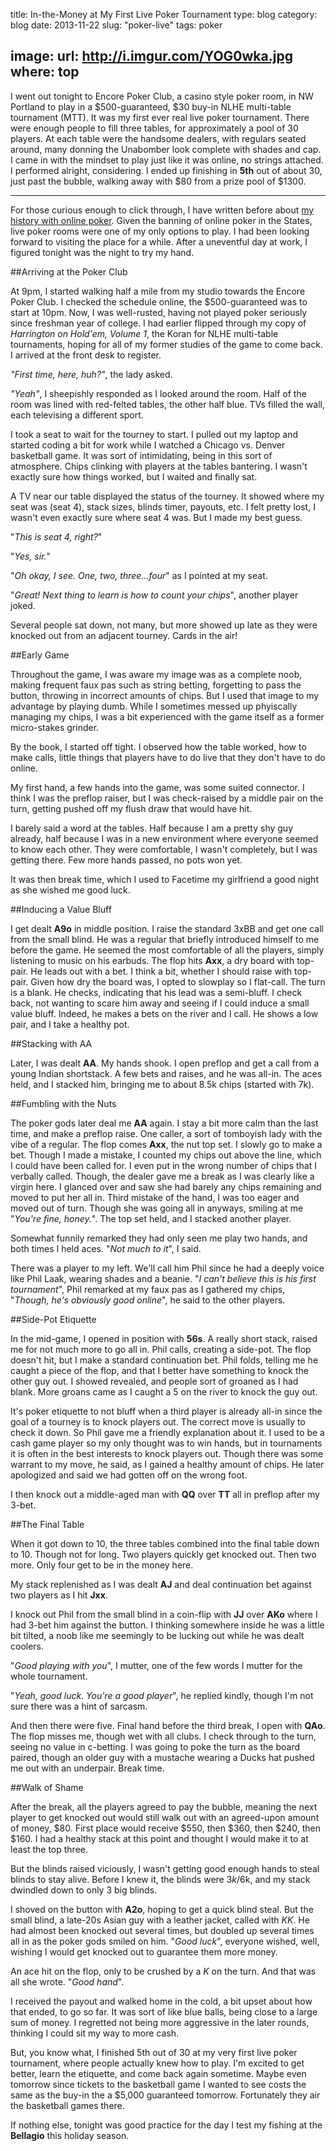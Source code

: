 title: In-the-Money at My First Live Poker Tournament
type: blog
category: blog
date: 2013-11-22
slug: "poker-live"
tags: poker

image:
    url: http://i.imgur.com/YOG0wka.jpg
    where: top
---

I went out tonight to Encore Poker Club, a casino style poker room, in NW
Portland to play in a $500-guaranteed, $30 buy-in NLHE multi-table tournament
(MTT). It was my first ever real live poker tournament. There were enough
people to fill three tables, for approximately a pool of 30 players. At each
table were the handsome dealers, with regulars seated around, many donning the
Unabomber look complete with shades and cap. I came in with the mindset to play
just like it was online, no strings attached. I performed alright, considering.
I ended up finishing in **5th** out of about 30, just past the bubble, walking
away with $80 from a prize pool of $1300.

---

For those curious enough to click through, I have written before about [my
history with online poker](/blog/poker). Given the banning of online poker in
the States, live poker rooms were one of my only options to play. I had been
looking forward to visiting the place for a while. After a uneventful day at
work, I figured tonight was the night to try my hand.

##Arriving at the Poker Club

At 9pm, I started walking half a mile from my studio towards the Encore Poker
Club. I checked the schedule online, the $500-guaranteed was to start at 10pm.
Now, I was well-rusted, having not played poker seriously since freshman year
of college. I had earlier flipped through my copy of *Harrington on Hold'em,
Volume 1*, the Koran for NLHE multi-table tournaments, hoping for all of my
former studies of the game to come back. I arrived at the front desk to
register.

*"First time, here, huh?"*, the lady asked.

*"Yeah"*, I sheepishly responded as I looked around the room. Half of the room
was lined with red-felted tables, the other half blue. TVs filled the wall,
each televising a different sport.

I took a seat to wait for the tourney to start. I pulled out my laptop and
started coding a bit for work while I watched a Chicago vs. Denver basketball
game. It was sort of intimidating, being in this sort of atmosphere. Chips
clinking with players at the tables bantering. I wasn't exactly sure how things
worked, but I waited and finally sat.

A TV near our table displayed the status of the tourney. It showed where my
seat was (seat 4), stack sizes, blinds timer, payouts, etc. I felt pretty lost,
I wasn't even exactly sure where seat 4 was. But I made my best guess.

"*This is seat 4, right?*"

"*Yes, sir.*"

"*Oh okay, I see. One, two, three...four*" as I pointed at my seat.

"*Great! Next thing to learn is how to count your chips*", another player joked.

Several people sat down, not many, but more showed up late as they were knocked out
from an adjacent tourney. Cards in the air!

##Early Game

Throughout the game, I was aware my image was as a complete noob, making
frequent faux pas such as string betting, forgetting to pass the button,
throwing in incorrect amounts of chips. But I used that image to my advantage
by playing dumb. While I sometimes messed up phyiscally managing my chips, I
was a bit experienced with the game itself as a former micro-stakes grinder.

By the book, I started off tight. I observed how the table worked, how to make
calls, little things that players have to do live that they don't have to do
online.

My first hand, a few hands into the game, was some suited connector. I think I
was the preflop raiser, but I was check-raised by a middle pair on the turn,
getting pushed off my flush draw that would have hit.

I barely said a word at the tables. Half because I am a pretty shy guy already,
half because I was in a new environment where everyone seemed to know each
other. They were comfortable, I wasn't completely, but I was getting there. Few
more hands passed, no pots won yet.

It was then break time, which I used to Facetime my girlfriend a good night as
she wished me good luck.

##Inducing a Value Bluff

I get dealt **A9o** in middle position. I raise the standard 3xBB and get one
call from the small blind. He was a regular that briefly introduced himself to
me before the game. He seemed the most comfortable of all the players, simply
listening to music on his earbuds. The flop hits **Axx**, a dry board with top-
pair. He leads out with a bet. I think a bit, whether I should raise with top-
pair. Given how dry the board was, I opted to slowplay so I flat-call. The turn
is a blank. He checks, indicating that his lead was a semi-bluff. I check back,
not wanting to scare him away and seeing if I could induce a small value bluff.
Indeed, he makes a bets on the river and I call. He shows a low pair, and I
take a healthy pot.

##Stacking with AA

Later, I was dealt **AA**. My hands shook. I open preflop and get a call from a
young Indian shortstack. A few bets and raises, and he was all-in. The aces
held, and I stacked him, bringing me to about 8.5k chips (started with 7k).

##Fumbling with the Nuts

The poker gods later deal me **AA** again. I stay a bit more calm than the last
time, and make a preflop raise. One caller, a sort of tomboyish lady with the
vibe of a regular. The flop comes **Axx**, the nut top set. I slowly go to make
a bet. Though I made a mistake, I counted my chips out above the line, which I
could have been called for. I even put in the wrong number of chips that I
verbally called. Though, the dealer gave me a break as I was clearly like a
virgin here. I glanced over and saw she had barely any chips remaining and
moved to put her all in. Third mistake of the hand, I was too eager and moved
out of turn. Though she was going all in anyways, smiling at me "*You're fine,
honey.*". The top set held, and I stacked another player.

Somewhat funnily remarked they had only seen me play two hands, and both times
I held aces. "*Not much to it*", I said.

There was a player to my left. We'll call him Phil since he had a deeply voice
like Phil Laak, wearing shades and a beanie. "*I can't believe this is his
first tournament*", Phil remarked at my faux pas as I gathered my chips,
"*Though, he's obviously good online*", he said to the other players.

##Side-Pot Etiquette

In the mid-game, I opened in position with **56s**. A really short stack,
raised me for not much more to go all in. Phil calls, creating a side-pot. The
flop doesn't hit, but I make a standard continuation bet. Phil folds, telling
me he caught a piece of the flop, and that I better have something to knock the
other guy out. I showed revealed, and people sort of groaned as I had blank.
More groans came as I caught a 5 on the river to knock the guy out.

It's poker etiquette to not bluff when a third player is already all-in since
the goal of a tourney is to knock players out. The correct move is usually to
check it down. So Phil gave me a friendly explanation about it. I used to be a
cash game player so my only thought was to win hands, but in tournaments it is
often in the best interests to knock players out. Though there was some warrant
to my move, he said, as I gained a healthy amount of chips. He later apologized
and said we had gotten off on the wrong foot.

I then knock out a middle-aged man with **QQ** over **TT** all in preflop after
my 3-bet.

##The Final Table

When it got down to 10, the three tables combined into the final table down to
10. Though not for long. Two players quickly get knocked out. Then two more.
Only four get to be in the money here.

My stack replenished as I was dealt **AJ** and deal continuation bet against
two players as I hit **Jxx**.

I knock out Phil from the small blind in a coin-flip with **JJ** over **AKo**
where I had 3-bet him against the button. I thinking somewhere inside he was a
little bit tilted, a noob like me seemingly to be lucking out while he was
dealt coolers.

"*Good playing with you*", I mutter, one of the few words I mutter for the
whole tournament.

"*Yeah, good luck. You're a good player*", he replied kindly, though I'm not
sure there was a hint of sarcasm.

And then there were five. Final hand before the third break, I open with
**QAo**. The flop misses me, though wet with all clubs. I check through to the
turn, seeing no value in c-betting. I was going to poke the turn as the board
paired, though an older guy with a mustache wearing a Ducks hat pushed me out
with an underpair. Break time.

##Walk of Shame

After the break, all the players agreed to pay the bubble, meaning the next
player to get knocked out would still walk out with an agreed-upon amount of
money, $80. First place would receive $550, then $360, then $240, then $160. I
had a healthy stack at this point and thought I would make it to at least the
top three.

But the blinds raised viciously, I wasn't getting good enough hands to steal
blinds to stay alive. Before I knew it, the blinds were $3k/$6k, and my stack
dwindled down to only 3 big blinds.

I shoved on the button with **A2o**, hoping to get a quick blind steal. But the
small blind, a late-20s Asian guy with a leather jacket, called with *KK*. He
had almost been knocked out several times, but doubled up several times all in
as the poker gods smiled on him. "*Good luck*", everyone wished, well, wishing
I would get knocked out to guarantee them more money.

An ace hit on the flop, only to be crushed by a *K* on the turn. And that was
all she wrote. "*Good hand*".

I received the payout and walked home in the cold, a bit upset about how that
ended, to go so far. It was sort of like blue balls, being close to a large sum
of money. I regretted not being more aggressive in the later rounds, thinking I
could sit my way to more cash.

But, you know what, I finished 5th out of 30 at my very first live poker
tournament, where people actually knew how to play. I'm excited to get better,
learn the etiquette, and come back again sometime. Maybe even tomorrow since
tickets to the basketball game I wanted to see costs the same as the buy-in the
a $5,000 guaranteed tomorrow. Fortunately they air the basketball games there.

If nothing else, tonight was good practice for the day I test my fishing at the
**Bellagio** this holiday season.

